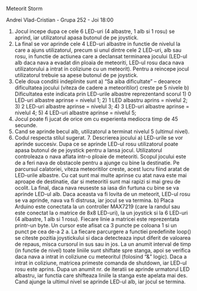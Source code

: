 Meteorit Storm

Andrei Vlad-Cristian - Grupa 252 - Joi 18:00
        	
 1. Jocul incepe dupa ce cele 6 LED-uri (4 albastre, 1 alb si 1 rosu) se aprind, iar utilizatorul apasa butonul de pe joystick.
 2. La final se vor aprinde cele 4 LED-uri albastre in functie de nivelul la care a ajuns utilizatorul, precum si unul dintre cele 2 LED-uri, alb sau rosu, in functie de actiunea care a declansat terminarea jocului (LED-ul alb daca nava a evadat din ploaia de meteoriti, LED-ul rosu daca nava utilizatorului a intrat in coliziune cu un meteorit). Pentru a reincepe jocul utilizatorul trebuie sa apese butonul de pe joystick.
 3. Cele doua conditii indeplinite sunt
 a) “Sa aiba dificultate” – deoarece dificultatea jocului (viteza de cadere a meteoritilor) creste pe 5 nivele
 b) Dificultatea este indicata prin LED-urile albastre reprezentand scorul
	    1) 0 LED-uri albastre aprinse = nivelul 1;
	    2) 1 LED albastru aprins = nivelul 2;
      3) 2 LED-uri albastre aprinse = nivelul 3;
	    4) 3 LED-uri albastre aprinse = nivelul 4;
      5) 4 LED-uri albastre aprinse = nivelul 5;
  4. Jocul poate fi jucat de orice om cu experienta mediocra timp de 45 secunde.
  5. Cand se aprinde becul alb, utilizatorul a terminat nivelul 5 (ultimul nivel).
  6. Codul respecta stilul sugerat.
 	7. Descrierea jocului
a) LED-urile se vor aprinde succesiv. Dupa ce se aprinde LED-ul rosu utilizatorul poate apasa butonul de pe joystick pentru a lansa jocul. Utilizatorul controleaza o nava aflata intr-o ploaie de meteoriti. Scopul jocului este de a feri nava de obstacole pentru a ajunge cu bine la destinatie. Pe parcursul calatoriei, viteza meteoritilor creste, acest lucru fiind aratat de LED-urile albastre. Cu cat sunt mai multe aprinse cu atat nava este mai aproape de destinatie, dar si meteoritii sunt mai rapizi si mai greu de ocolit. La final, daca nava reuseste sa iasa din furtuna cu bine se va aprinde LED-ul alb. Daca aceasta va fi lovita de un meteorit, LED-ul rosu se va aprinde, nava va fi distrusa, iar jocul se va termina.
b) Placa Arduino este conectata la un controller MAX7219 (care la randul sau este conectat la o matrice de 8x8 LED-uri), la un joystick si la 6 LED-uri (4 albastre, 1 alb si 1 rosu). Fiecare linie a matricei este reprezentata printr-un byte. Un cursor este afisat ca 3 puncte pe coloana 1 si un punct pe cea de-a 2 a. La fiecare parcurgere a functiei predefinite loop() se citeste pozitia joystickului si daca detecteaza input diferit de valoarea de repaus, misca cursorul in sus sau in jos. La un anumit interval de timp (in functie de nivel) toate liniile sunt shiftate spre stanga, apoi se verifica daca nava a intrat in coliziune cu meteoritul (folosind “&” logic). Daca a intrat in coliziune, matricea primeste comanda de shutdown, iar LED-ul rosu este aprins. Dupa un anumit nr. de iteratii se aprinde urmatorul LED albastru, iar functia care shifteaza liniile la stanga este apelata mai des. Cand ajunge la ultimul nivel se aprinde LED-ul alb, iar jocul se termina.

